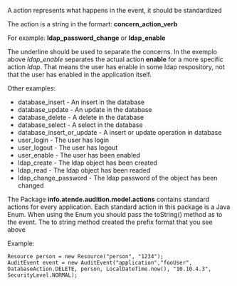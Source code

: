 A action represents what happens in the event, it should be standardized

The action is a string in the formart: **concern_action_verb**

For example: **ldap_password_change** or **ldap_enable**

The underline should be used to separate the concerns. In the exemplo above *ldap_enable* separates the actual action **enable** for a more specific
action *ldap*. That means the user has enable in some ldap respository, not that the user has enabled in the application itself.

Other examples:

* database_insert - An insert in the database
* database_update - An update in the database
* database_delete - A delete in the database
* database_select - A select in the database
* database_insert_or_update - A insert or update operation in database
* user_login - The user has login
* user_logout - The user has logout
* user_enable - The user has been enabled
* ldap_create - The ldap object has been created
* ldap_read - The ldap object has been readed
* ldap_change_password - The ldap password of the object has been changed

The Package **info.atende.audition.model.actions** contains standard actions for every application.
Each standard action in this package is a Java Enum. When using the Enum you should pass the toString() method as
to the event. The to string method created the prefix format that you see above

Example: 
    
    Resource person = new Resource("person", "1234");
    AuditEvent event = new AuditEvent("application","fooUser", DatabaseAction.DELETE, person, LocalDateTime.now(), "10.10.4.3", SecurityLevel.NORMAL);